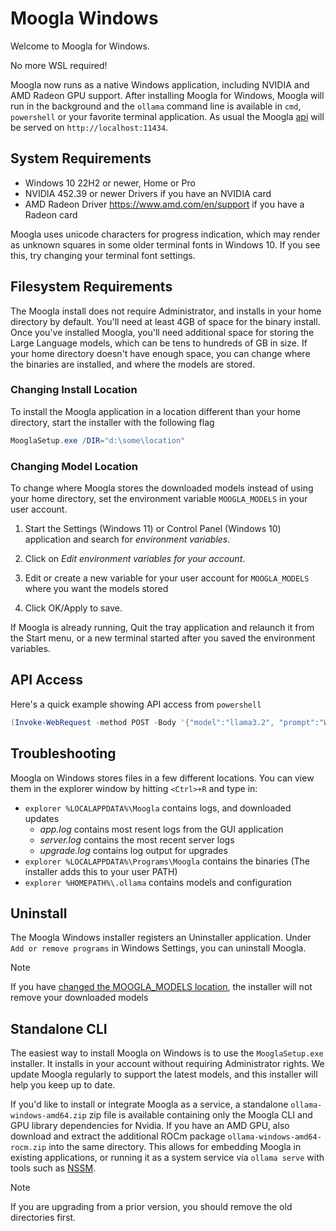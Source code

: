 # Moogla Windows

Welcome to Moogla for Windows.

No more WSL required!

Moogla now runs as a native Windows application, including NVIDIA and AMD Radeon GPU support.
After installing Moogla for Windows, Moogla will run in the background and
the `ollama` command line is available in `cmd`, `powershell` or your favorite
terminal application. As usual the Moogla [api](./api.md) will be served on
`http://localhost:11434`.

## System Requirements

* Windows 10 22H2 or newer, Home or Pro
* NVIDIA 452.39 or newer Drivers if you have an NVIDIA card
* AMD Radeon Driver https://www.amd.com/en/support if you have a Radeon card

Moogla uses unicode characters for progress indication, which may render as unknown squares in some older terminal fonts in Windows 10. If you see this, try changing your terminal font settings.

## Filesystem Requirements

The Moogla install does not require Administrator, and installs in your home directory by default.  You'll need at least 4GB of space for the binary install.  Once you've installed Moogla, you'll need additional space for storing the Large Language models, which can be tens to hundreds of GB in size.  If your home directory doesn't have enough space, you can change where the binaries are installed, and where the models are stored.

### Changing Install Location

To install the Moogla application in a location different than your home directory, start the installer with the following flag

```powershell
MooglaSetup.exe /DIR="d:\some\location"
```

### Changing Model Location

To change where Moogla stores the downloaded models instead of using your home directory, set the environment variable `MOOGLA_MODELS` in your user account.

1. Start the Settings (Windows 11) or Control Panel (Windows 10) application and search for _environment variables_.

2. Click on _Edit environment variables for your account_.

3. Edit or create a new variable for your user account for `MOOGLA_MODELS` where you want the models stored

4. Click OK/Apply to save.

If Moogla is already running, Quit the tray application and relaunch it from the Start menu, or a new terminal started after you saved the environment variables.

## API Access

Here's a quick example showing API access from `powershell`

```powershell
(Invoke-WebRequest -method POST -Body '{"model":"llama3.2", "prompt":"Why is the sky blue?", "stream": false}' -uri http://localhost:11434/api/generate ).Content | ConvertFrom-json
```

## Troubleshooting

Moogla on Windows stores files in a few different locations.  You can view them in
the explorer window by hitting `<Ctrl>+R` and type in:
- `explorer %LOCALAPPDATA%\Moogla` contains logs, and downloaded updates
    - *app.log* contains most resent logs from the GUI application
    - *server.log* contains the most recent server logs
    - *upgrade.log* contains log output for upgrades
- `explorer %LOCALAPPDATA%\Programs\Moogla` contains the binaries (The installer adds this to your user PATH)
- `explorer %HOMEPATH%\.ollama` contains models and configuration

## Uninstall

The Moogla Windows installer registers an Uninstaller application.  Under `Add or remove programs` in Windows Settings, you can uninstall Moogla.

> [!NOTE]
> If you have [changed the MOOGLA_MODELS location](#changing-model-location), the installer will not remove your downloaded models


## Standalone CLI

The easiest way to install Moogla on Windows is to use the `MooglaSetup.exe`
installer. It installs in your account without requiring Administrator rights.
We update Moogla regularly to support the latest models, and this installer will
help you keep up to date.

If you'd like to install or integrate Moogla as a service, a standalone
`ollama-windows-amd64.zip` zip file is available containing only the Moogla CLI
and GPU library dependencies for Nvidia.  If you have an AMD GPU, also download
and extract the additional ROCm package `ollama-windows-amd64-rocm.zip` into the
same directory.  This allows for embedding Moogla in existing applications, or
running it as a system service via `ollama serve` with tools such as
[NSSM](https://nssm.cc/). 

> [!NOTE]  
> If you are upgrading from a prior version, you should remove the old directories first.
